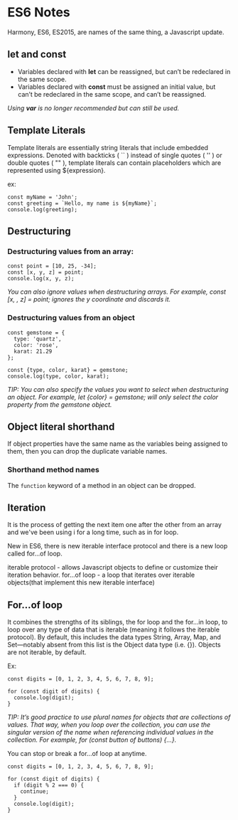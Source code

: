 # ES6 Notes

Harmony, ES6, ES2015, are names of the same thing, a Javascript update.

## let and const
* Variables declared with **let** can be reassigned, but can’t be redeclared in the same scope.
* Variables declared with **const** must be assigned an initial value, but can’t be redeclared in the same scope, and can’t be reassigned.

_Using **var** is no longer recommended but can still be used._

## Template Literals
Template literals are essentially string literals that include embedded expressions.
Denoted with backticks ( `` ) instead of single quotes ( '' ) or double quotes ( "" ), template literals can contain placeholders which are represented using ${expression}.

ex:
```
const myName = 'John';
const greeting = `Hello, my name is ${myName}`;
console.log(greeting);
```

## Destructuring

### Destructuring values from an array:
```
const point = [10, 25, -34];
const [x, y, z] = point;
console.log(x, y, z);
```

_You can also ignore values when destructuring arrays._
_For example, const [x, , z] = point; ignores the y coordinate and discards it._

### Destructuring values from an object
```
const gemstone = {
  type: 'quartz',
  color: 'rose',
  karat: 21.29
};

const {type, color, karat} = gemstone;
console.log(type, color, karat);
```

_TIP: You can also specify the values you want to select when destructuring an object._
_For example, let {color} = gemstone; will only select the color property from the gemstone object._

## Object literal shorthand
If object properties have the same name as the variables being assigned to them,
then you can drop the duplicate variable names.

### Shorthand method names
The `function` keyword of a method in an object can be dropped.

## Iteration
It is the process of getting the next item one after the other from an array and we've been using i for a long time, such as in for loop.

New in ES6, there is new iterable interface protocol and there is a new loop called for...of loop.

iterable protocol - allows Javascript objects to define or customize their iteration behavior.
for...of loop - a loop that iterates over iterable objects(that implement this new iterable interface)

## For...of loop
It combines the strengths of its siblings, the for loop and the for...in loop,
to loop over any type of data that is iterable (meaning it follows the iterable protocol).
By default, this includes the data types String, Array, Map,
and Set—notably absent from this list is the Object data type (i.e. {}).
Objects are not iterable, by default.

Ex:
```
const digits = [0, 1, 2, 3, 4, 5, 6, 7, 8, 9];

for (const digit of digits) {
  console.log(digit);
}
```

_TIP: It’s good practice to use plural names for objects
that are collections of values.
That way, when you loop over the collection,
you can use the singular version of the name
when referencing individual values in the collection.
For example, for (const button of buttons) {...}._

You can stop or break a for...of loop at anytime.
```
const digits = [0, 1, 2, 3, 4, 5, 6, 7, 8, 9];

for (const digit of digits) {
  if (digit % 2 === 0) {
    continue;
  }
  console.log(digit);
}
```
